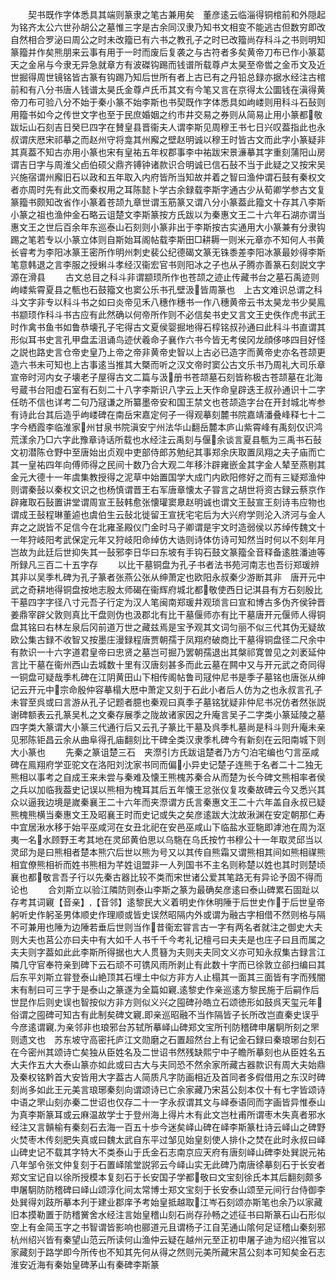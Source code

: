 <!-- { "loadSidebar": true } -->
　　契书既作字体悉具其端则篆隶之笔古兼用矣　董彦逺云临淄得铜棺前和外隠起为铭齐太公六世孙胡公之墓惟三字是古余同汉隶乃知书文相变不能逃古但数穷即改自然相合罗泌曰周公之时未改籀已有六书之教孔子之时已改籀尚存科斗之书则明知篆籀并作矣熊朋来云事有用于一时而废后复袭之与古符者多矣黄帝刀布已作小篆葛天之金帛与今隶无异急就章方有波磔钩踢而钱谱所载尊卢太昊至帝喾之金币文及近世掘得周世镜铭皆古篆有钩踢乃知后世所有者上古已有之丹铅总録亦据水经注古棺前和有八分书唐人钱谱太昊氏金尊卢氏币其文有今笔又言在京得太公圜钱在滇得黄帝刀布可验八分不始于秦小篆不始李斯也书契既作字体悉具如岣嵝则用科斗石鼔则用籀书如今之传世文字也至于民庶婚姻之约市井交易之券则从简易止用小篆都敬跋坛山石刻吉日癸巳四字在賛皇县晋衞夫人谓李斯见周穆王书七日兴叹葢指此也永叔谓庆厯宋祁摹之而赵州守将龛其州廨之壁赵明诚以穆王时皆古文而此字小篆疑非其真葢不知古亦用小篆也宋有皇祐五年权郡事李中祐跋宋景濓摹其字重刻蒲阳山房谓吉日字与周淮父卣伯硕父鼎齐镈钟诸款识合明诚已信石鼔不当于此疑之又按宋吴兴施宿谓州廨旧石以政和五年取入内府皆所当知故并着之智曰渔仲谓石鼓有秦权文者亦周时先有此文而秦权用之耳陈懿卜学古余録载李斯字通古少从荀卿学参古文复篆籀书颇知改省作小篆着苍颉九章世谓玉筋篆又谓八分小篆葢此籀文十存其八李斯小篆之祖也渔仲金石略云诅楚文李斯篆按方氏跋以为秦惠文王二十六年石湖亦谓当惠文王之世后百余年东巡泰山石刻则小篆非出于李斯按古实通用大小篆兼有分隶钩踢之笔若专以小篆立体则自斯始耳阁帖载李斯田□耕耨一则米元章亦不知何人书黄长睿考为李阳冰篆王密所作明州刺史裴公纪德碣文篆无铢黍差李阳冰篆最妙得李斯笔意韩退之言李服之授蝌斗孝经汉衞宏官书则阳冰之子也从子腾亦善篆石刻説文字源在滑县
　　古文总目之科斗非谓颛顼所作也苍颉之迹止传藏书台之墓石禹迹则岣嵝紫霄夏县之甎也石鼓籀文也窦公乐书孔壁汲皆周篆也　上古文难识总谓之科斗文字非专以科斗书之如曰炎帝见禾八穗作穗书一作八穗黄帝云书太昊龙书少昊鳯书颛顼作科斗书古应有此然确以何帝所作则不必信矣书史又言文王史佚作虎书武王时作禽书鱼书如鲁恭壊孔子宅得古文夏侯婴掘地得石椁铭叔孙通曰此科斗书直谓其形似耳书史言孔甲盘盂沮诵鸟迹伏羲命子襄作六书今皆无考侯冈龙顔侈哆四目好怪之説也路史言仓帝史皇乃上帝之帝非黄帝史智以上古必已造字而黄帝史亦名苍颉更造六书未可知也上古事逺当推其大槩而听之汉文帝时窦公古文乐书乃周礼大司乐章宣帝时河内女子壊老子屋得古文二篇与汲册书苍颉墓石刻皆称极古苍颉墓在北海号蔵书台阳虚石室有石刻二十八字李斯识八字云上天作命皇辟迭王叔孙通识十二字任昉不信也详考二句乃冦谦之所纂墨帝安和国王禁文也苍颉造字台在开封城北岑参有诗此台其后造乎岣嵝碑在南岳宋嘉定何子一得观摹刻麓书院嘉靖潘叠峰释七十二字今栖霞李临淮家州甘泉书院滇安宁州法华山翻岳麓本庐山紫霄峰有禹刻仅识鸿荒漾余乃□六字此豫章诗话所载也水经注云禹刻与偃余谈言夏县甎为三禹书石鼔文初潜陈仓野中至唐始出贞观中吏部侍郎苏勉纪其事郑余庆取置凤翔之夫子庙而亡其一皇祐四年向傅师得之民间十数乃合大观二年移汴辟雍嵌金其字金人辇至燕剔其金元大德十一年虞集教授得之泥草中始置国学大成门内欧阳修好之而有三疑郑渔仲则谓秦鼔以秦权文识之也杨慎谓晋王右军唐章懐太子甞言之胡世将资古録云蔡京作辟雍取石鼔置讲堂谓周宣王鼔韩愈张懐瓘窦臮赵明诚也谓文王鼔宣王刻诗韦应物也谓成王鼔程琳董逌也虞伯生云鼔北徙留王宣抚宅宅后为大兴府学则沦入济河与金人弃之之説皆不足信今在北雍圣殿仪门金时马子卿谓是宇文时造弱侯以苏绰传魏文十一年狩岐阳考武保定元年又狩岐阳命绰仿大诰则诗体仿诗可知然当时何以不刻年月岂故为此廷后世抑失其一鼔邪李日华曰东坡有手钩石鼓文篆籀全音释备逺胜潘迪等所録凡三百二十五字存
　　以比干墓铜盘为孔子书者法书苑河南志也吾衍郑瑗辨其非以吴季札碑为孔子篆者张燕公张从绅萧定也欧阳永叔秦少游断其非　唐开元中武之奇耕地得铜盘按地志殷太师碣在衞辉府城北都敬使西日记淇县有方石刻殷比干墓四字字径八寸元吾子行定为汉人笔闽南郑瑗井观琐言曰宣和博古多伪齐侯钟晋姜鼎宰辟父敦则真比干盘则伪也汲郡北有比干墓偃师亦有比干墓唐开元偃师人得铜盘其铭曰右林左泉后冈前道万世之藏兹焉是宝予观其文词匀丽不似三代其伪无疑故欧公集古録不收智又按墨庄漫録程唐贾朝孺于凤翔府破商比干墓得铜盘径二尺余中有款识一十六字道君皇帝曰忠贤之墓岂可掘乃罢朝孺退出其槃祁寛曽见之刘袤延仲言比干墓在衞州西山去城数十里有汉唐刻甚多而此云墓在闗中又与开元武之奇同得一铜盘可疑哉季札碑在江阴黄田山下相传阁帖鲁司冦仲尼书是季子墓铭也唐张从绅记云开元中宗命殷仲容摹榻大厯中萧定又刻于石此小者后人仿为之也永叔言孔子未甞至呉或曰言游从孔子记题者臆也秦观曰真季子墓铭犹疑非仲尼书况仿者然张説谢碑额表云孔篆吴札之文秦存展季之陇故诸家因之升庵言吴子二字类小篆延陵之墓四字类大篆谓大小篆三代通行后又云孔子篆比干墓及呉季札墓尚是科斗则升庵未亲见邪陈钜昌云余从曲阜得孔庙翻刻比干碑全类汉隶季札碑今有新刻在云阳南城下则大小篆也
　　先秦之篆诅楚三石　夹漈引方氏跋诅楚者乃方勺泊宅编也勺言巫咸碑在鳯翔府学亚驼文在洛阳刘沈家书同而偏小异史记楚子连熊于名者二十二独无熊相以事考之自成王来未尝与秦难及懐王熊槐苏秦合从而楚为长今碑文熊相率者侯之兵以加临我葢史记误以熊相为槐耳其后五年懐王忿张仪复攻秦故碑云今又悉兴其众以逼我边境是嵗秦襄王二十六年而夹漈谓方氏言秦惠文王二十六年盖自永叔已疑熊槐熊横当秦惠文王及昭襄王时而史记或失之矣彦逺跋大沈故湫渊在安定朝那仁寿中宜居湫水移于始平巫咸河在女丑北祀在安邑巫咸山下临盐水亚駞即滹池在周为沤夷一名水顾野王考其地在灵邱黄伯思以乌駞在乌氏按竹书穆公十一年取灵邱当以灵邱为是曰熊相者楚本熊穴后世以熊为号又以其传自熊霜又谓熊相其间如熊相禖熊相宜僚熊相祈而姓书熊相为芊姓诅盟非一人列国书不主名则称楚以姓也其时则楚顷襄也都敬言吾子行以先秦古器比较不类而宋世诸公爱其笔路无有异论予固不得而论也
　　合刘斯立以验江隣防则泰山李斯之篆为最确矣彦逺曰泰山碑累石固趾以存考其词寴【音亲】【音邻】逺黎民大义着明史作休明陲于后世史作于后世皇帝躬听史作躬圣男体顺史作理顺或皆史误然昭隔内外或谓为融古字相借不然则格与隔不可兼用也陲为边陲若垂后世则当作昔衞宏甞言古一字有两名者就注之御史大夫则大夫也莒公亦曰夫中有大如千人书千千今考礼记檀弓曰夫夫是也庄子曰且而属之夫夫则字葢如此此李斯所得据也大人贯簮为夫则夫夫同文义亦可知永叔集古録言江隣几守官奉符亲到碑下云石顽不可镌风雨所剥止有此数十字而已徐敦立郤扫编曰其后东平刘斯立甞登泰山絶顶其石埋土中似方非方人止榻其一面其三面皆有字而残闇末有制曰可三字于是泰山之篆遂为全篇如寴逺黎史作亲巡逺方黎民施于后嗣作后世昆作后则史误也智按似方非方则似义兴之囤碑孙皓立石颂徳形如鼓呉天玺元年俗谓之囤碑可知古有此制矣碑文寴即亲巡昭融不当作隔皆子长所改岂直秦史误乎今彦逺谓寴为亲邻非也琅邪台苏轼所摹峄山碑郑文宝所刊防稽碑申屠駉所刻之罘则遗文也　苏东坡守高密托庐江文勋磨之石置超然台上有记金石録曰秦琅琊台刻石在今密州其颂诗亡矣独从臣姓名及二世诏书然残缺熙宁中子瞻所摹刻也从臣姓名五大夫作五大大泰山篆亦如此或曰古大与夫同恐不然余家所藏古器款识有周大夫始鼎及秦权铭黔首大安皆用大字葢古人简质凡字防画相近及首同者多假借用之东汉时碑刻尚多如此王元美言琅琊秦刻向谓颂诗已亡余家藏乃宋莒公刻本仅十有七字皆颂诗中语之罘山刻亦秦二世诏也仅存二十一字永叔谓其文与峄泰语同而字画皆异惟泰山为真李斯篆耳或云麻温故学士于登州海上得片木有此文岂杜甫所谓枣木失真者邪水经注又言贑榆有秦刻石去海一百五十歩今迷矣峄山碑在峄李斯篆杜诗云峄山之碑野火焚枣木传刻肥失真或曰魏太武自东平过邹见始皇刻使人排仆之焚在此时永叔曰峄山碑史记不载其字特大不类泰山于氏金石志南京应天府有唐刻峄山碑李处巽説元祐八年邹令张文仲复刻于石置峄隂堂説郛云今峄山实无此碑乃南唐徐摹刻石于长安者郑文宝记自以徐所授模本复刻石于长安国子学都敬曰文宝刻徐氏本其后翻刻颇多申屠駉防防稽碑曰峄山颂淳化间太常博士郑文宝刻于长安泰山颂至元间行台侍御李处巽得刘跂所摹本刋于建业郡庠予考始皇抵越取江岑石刻颂亦斯笔也余乃以家藏旧本摸勒置于防稽黉舍水经注言始皇稽山刻石尚存孙畅之述征书曰斯篆石山石形似空上有金简玉字之书智谓皆影响也郦道元且谓杨子江自芜通山隂何足证稽山秦刻邪杭州绍兴皆有秦望山范云所读何山渔仲云疑在越州元至正初申屠子迪为绍兴推官以家藏刻于路学即今所传也不知其先何从得之然则元美所藏宋莒公刻本可知矣金石志淮安近海有秦始皇碑茅山有秦碑李斯篆
